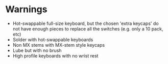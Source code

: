 # Warnings

- Hot-swappable full-size keyboard, but the chosen 'extra keycaps' do not have enough pieces to replace all the switches (e.g. only a 10 pack, etc)
- Solder with hot-swappable keyboards
- Non MX stems with MX-stem style keycaps
- Lube but with no brush
- High profile keyboards with no wrist rest